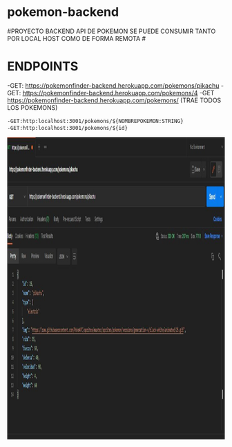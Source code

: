# pokemon-backend
#PROYECTO BACKEND API  DE POKEMON SE PUEDE CONSUMIR TANTO POR LOCAL HOST COMO DE FORMA REMOTA 
#<h1>ENDPOINTS</h1>
    -GET: https://pokemonfinder-backend.herokuapp.com/pokemons/pikachu
    -GET: https://pokemonfinder-backend.herokuapp.com/pokemons/4
    -GET https://pokemonfinder-backend.herokuapp.com/pokemons/         (TRAE TODOS LOS POKEMONS)
    
    -GET:http:localhost:3001/pokemons/${NOMBREPOKEMON:STRING}
    -GET:http:localhost:3001/pokemons/${id}
    
    
<p align="left">
  <img height="700"  src="./Captura.JPG" />
</p>
